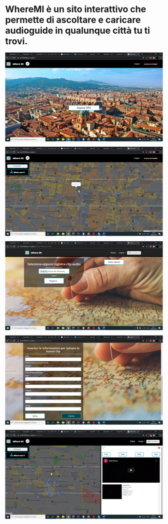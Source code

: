 # WhereMI è un sito interattivo che permette di ascoltare e caricare audioguide in qualunque città tu ti trovi. 

![GitHub Logo](/public/Screenshot%20(34).png)

![GitHub Logo](/public/Screenshot%20(35).png)

![GitHub Logo](/public/Screenshot%20(36).png)

![GitHub Logo](/public/Screenshot%20(37).png)

![GitHub Logo](/public/Screenshot%20(38).png)
